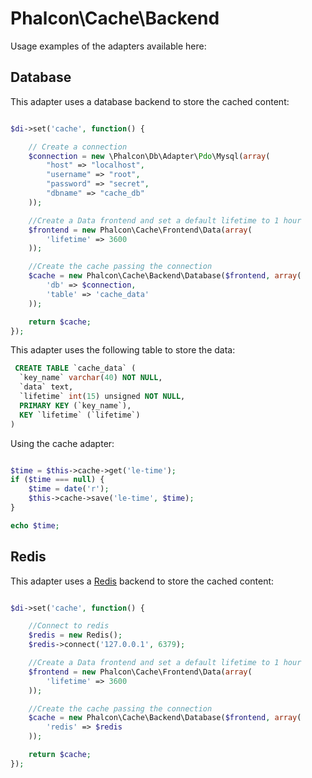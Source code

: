 
Phalcon\Cache\Backend
=====================

Usage examples of the adapters available here:

Database
--------
This adapter uses a database backend to store the cached content:

```php

$di->set('cache', function() {

	// Create a connection
	$connection = new \Phalcon\Db\Adapter\Pdo\Mysql(array(
	    "host" => "localhost",
	    "username" => "root",
	    "password" => "secret",
	    "dbname" => "cache_db"
	));

	//Create a Data frontend and set a default lifetime to 1 hour
	$frontend = new Phalcon\Cache\Frontend\Data(array(
	    'lifetime' => 3600
	));

	//Create the cache passing the connection
	$cache = new Phalcon\Cache\Backend\Database($frontend, array(
		'db' => $connection,
		'table' => 'cache_data'
	));

	return $cache;
});

```

This adapter uses the following table to store the data:

```sql
 CREATE TABLE `cache_data` (
  `key_name` varchar(40) NOT NULL,
  `data` text,
  `lifetime` int(15) unsigned NOT NULL,
  PRIMARY KEY (`key_name`),
  KEY `lifetime` (`lifetime`)
)
```

Using the cache adapter:

```php

$time = $this->cache->get('le-time');
if ($time === null) {
    $time = date('r');
    $this->cache->save('le-time', $time);
}

echo $time;

```

Redis
-----
This adapter uses a [Redis](http://redis.io) backend to store the cached content:

```php

$di->set('cache', function() {

	//Connect to redis
	$redis = new Redis();
	$redis->connect('127.0.0.1', 6379);

	//Create a Data frontend and set a default lifetime to 1 hour
	$frontend = new Phalcon\Cache\Frontend\Data(array(
	    'lifetime' => 3600
	));

	//Create the cache passing the connection
	$cache = new Phalcon\Cache\Backend\Database($frontend, array(
		'redis' => $redis
	));

	return $cache;
});

```